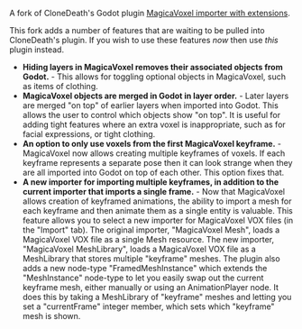 A fork of CloneDeath's Godot plugin [MagicaVoxel importer with extensions](https://github.com/CloneDeath/MagicaVoxel-Importer-with-Extensions).

This fork adds a number of features that are waiting to be pulled into CloneDeath's plugin.  If you wish to use these features _now_ then use _this_ plugin instead.
- __Hiding layers in MagicaVoxel removes their associated objects from Godot.__ - This allows for toggling optional objects in MagicaVoxel, such as items of clothing.
- __MagicaVoxel objects are merged in Godot in layer order.__ - Later layers are merged "on top" of earlier layers when imported into Godot.  This allows the user to control which objects show "on top".  It is useful for adding tight features where an extra voxel is inappropriate, such as for facial expressions, or tight clothing.
- __An option to only use voxels from the first MagicaVoxel keyframe.__ - MagicaVoxel now allows creating multiple keyframes of voxels.  If each keyframe represents a separate pose then it can look strange when they are all imported into Godot on top of each other.  This option fixes that.
- __A new importer for importing multiple keyframes, in addition to the current importer that imports a single frame.__ - Now that MagicaVoxel allows creation of keyframed animations, the ability to import a mesh for each keyframe and then animate them as a single entity is valuable.  This feature allows you to select a new importer for MagicaVoxel VOX files (in the "Import" tab).  The original importer, "MagicaVoxel Mesh", loads a MagicaVoxel VOX file as a single Mesh resource.  The new importer, "MagicaVoxel MeshLibrary", loads a MagicaVoxel VOX file as a MeshLibrary that stores multiple "keyframe" meshes.  The plugin also adds a new node-type "FramedMeshInstance" which extends the "MeshInstance" node-type to let you easily swap out the current keyframe mesh, either manually or using an AnimationPlayer node.  It does this by taking a MeshLibrary of "keyframe" meshes and letting you set a "currentFrame" integer member, which sets which "keyframe" mesh is shown.
